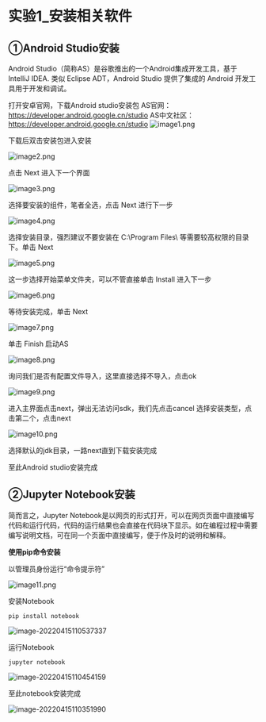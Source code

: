 # 实验1_安装相关软件

## ①Android Studio安装

Android Studio（简称AS）是谷歌推出的一个Android集成开发工具，基于IntelliJ IDEA. 类似 Eclipse ADT，Android Studio 提供了集成的 Android 开发工具用于开发和调试。

打开安卓官网，下载Android studio安装包
AS官网：https://developer.android.google.cn/studio
AS中文社区：https://developer.android.google.cn/studio
![image1.png](./image/1.png)

下载后双击安装包进入安装

![image2.png](./image/2.png)

点击 Next 进入下一个界面

![image3.png](./image/3.png)

选择要安装的组件，笔者全选，点击 Next 进行下一步

![image4.png](./image/4.png)

选择安装目录，强烈建议不要安装在 C:\Program Files\ 等需要较高权限的目录下。单击 Next

![image5.png](./image/5.png)

这一步选择开始菜单文件夹，可以不管直接单击 Install 进入下一步

![image6.png](./image/6.png)

等待安装完成，单击 Next

![image7.png](./image/7.png)

单击 Finish 启动AS

![image8.png](./image/8.png)

询问我们是否有配置文件导入，这里直接选择不导入，点击ok

![image9.png](./image/9.png)

进入主界面点击next，弹出无法访问sdk，我们先点击cancel
选择安装类型，点击第二个，点击next

![image10.png](./image/10.png)

选择默认的jdk目录，一路next直到下载安装完成

至此Android studio安装完成

## ②Jupyter Notebook安装

简而言之，Jupyter Notebook是以网页的形式打开，可以在网页页面中直接编写代码和运行代码，代码的运行结果也会直接在代码块下显示。如在编程过程中需要编写说明文档，可在同一个页面中直接编写，便于作及时的说明和解释。

**使用pip命令安装**

以管理员身份运行“命令提示符”

![image11.png](./image/11.png)

安装Notebook
```
pip install notebook
```

![image-20220415110537337](image/image-20220415110537337.png)

运行Notebook

```
jupyter notebook
```

![image-20220415110454159](image/image-20220415110454159.png)

至此notebook安装完成

![image-20220415110351990](image/image-20220415110351990.png)
